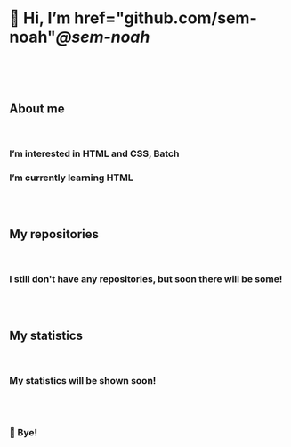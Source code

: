 <h1>👋 Hi, I’m <a> href="github.com/sem-noah"<i>@sem-noah</i></a></h1>
<br><br><br>
<h2>About me</h2>
<br>
<h3>I’m interested in HTML and CSS, Batch</h3>
<h3>I’m currently learning HTML</h3>
<br><br>
<h2>My repositories</h2>
<br>
<h3>I still don't have any repositories, but soon there will be some!</h3>
<br><br>
<h2>My statistics</h2>
<br>
<h3>My statistics will be shown soon!</h3>
<br><br>
<h3>👋 Bye!</h3>
